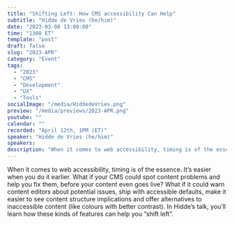 ```yaml
---
title: "Shifting Left: How CMS accessibility Can Help"
subtitle: "Hidde de Vries (he/him)"
date: "2023-03-08 13:00:00"
time: "1300 ET"
template: "post"
draft: false
slug: "2023-APR"
category: "Event"
tags:
  - "2023"
  - "CMS"
  - "Development"
  - "UX"
  - "Tools"
socialImage: "/media/HiddedeVries.png"
preview: "/media/previews/2023-APR.png"
youtube: ""
calendar: ""
recorded: "April 12th, 1PM (ET)"
speaker: "Hidde de Vries (he/him)"
speakers:
description: "When it comes to web accessibility, timing is of the essence. It's easier when you do it earlier. What if your CMS could spot content problems and help you fix them, before your content even goes live? What if it could warn content editors about potential issues, ship with accessible defaults, make it easier to see content structure implications and offer alternatives to inaccessible content (like colours with better contrast). In Hidde's talk, you'll learn how these kinds of features can help you 'shift left'."
---
```

When it comes to web accessibility, timing is of the essence. It’s easier when you do it earlier. What if your CMS could spot content problems and help you fix them, before your content even goes live? What if it could warn content editors about potential issues, ship with accessible defaults, make it easier to see content structure implications and offer alternatives to inaccessible content (like colours with better contrast). In Hidde’s talk, you’ll learn how these kinds of features can help you “shift left”.
